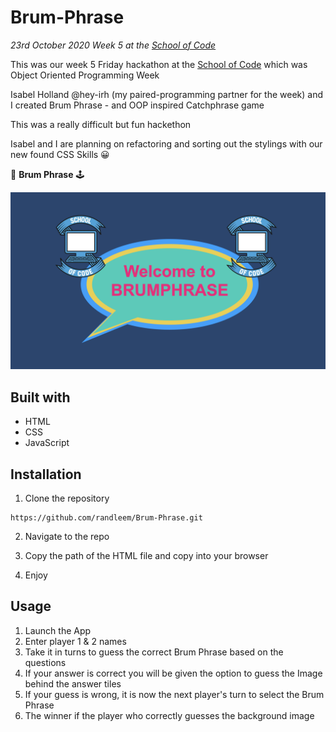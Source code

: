 # Brum-Phrase

_23rd October 2020_
_Week 5 at the [School of Code](https://www.schoolofcode.co.uk)_

This was our week 5 Friday hackathon at the [School of Code](https://www.schoolofcode.co.uk) which was Object Oriented Programming Week

Isabel Holland @hey-irh (my paired-programming partner for the week) and I created Brum Phrase - and OOP inspired Catchphrase game

This was a really difficult but fun hackethon

Isabel and I are planning on refactoring and sorting out the stylings with our new found CSS Skills 😀

👾 **Brum Phrase** 🕹️

![Brum Phrase pic](./BrumPhrase.jpeg)

## Built with

- HTML
- CSS
- JavaScript

## Installation

1. Clone the repository

```
https://github.com/randleem/Brum-Phrase.git
```

2. Navigate to the repo

3. Copy the path of the HTML file and copy into your browser

4. Enjoy

## Usage

1. Launch the App
2. Enter player 1 & 2 names
3. Take it in turns to guess the correct Brum Phrase based on the questions
4. If your answer is correct you will be given the option to guess the Image behind the answer tiles
5. If your guess is wrong, it is now the next player's turn to select the Brum Phrase
6. The winner if the player who correctly guesses the background image
